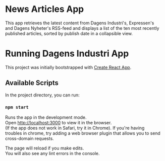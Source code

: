 # News Articles App

This app retrieves the latest content from Dagens Industri's, Expressen's and Dagens Nyheter's RSS-feed and displays a list of the ten most recently published articles, sorted by publish date in a collapsible view.

# Running Dagens Industri App

This project was initially bootstrapped with [Create React App](https://github.com/facebook/create-react-app).

## Available Scripts

In the project directory, you can run:

### `npm start`

Runs the app in the development mode.\
Open [http://localhost:3000](http://localhost:3000) to view it in the browser.\
(If the app does not work in Safari, try it in Chrome). If you're having troubles in chrome, try adding a web browser plugin that allows you to send cross-domain requests.

The page will reload if you make edits.\
You will also see any lint errors in the console.
